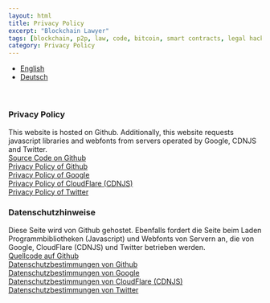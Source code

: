 ```yaml
---
layout: html
title: Privacy Policy
excerpt: "Blockchain Lawyer"
tags: [blockchain, p2p, law, code, bitcoin, smart contracts, legal hacking, legal automation]
category: Privacy Policy
---
```


<div class="row container" style="margin-bottom: 4em;">
  <div class="col s12">
    <ul class="tabs tab-demo">
      <li class="tab col s3"><a href="#en">English</a></li>
      <li class="tab col s3"><a href="#de">Deutsch</a></li>
    </ul>
  </div>    
</div>


<div class="row container">

  <div id="en">
    <div class="col s12 m12">
      <div class="card white">
        <div class="card-content black-text">
          <h3 class="card-title black-text">Privacy Policy</h3>
This website is hosted on Github. Additionally, this website requests javascript libraries and webfonts from servers operated by Google, CDNJS and Twitter.
        </div>
        <div class="card-action grey lighten-5">
           <a href="http://github.com/flotob/blockchain" target="_blank">Source Code on Github</a>
         </div>        
        <div class="card-action grey lighten-5">
           <a href="https://github.com/site/privacy" target="_blank">Privacy Policy of Github</a>
         </div>        
        <div class="card-action grey lighten-5">
           <a href="http://www.google.com/policies/privacy/" target="_blank">Privacy Policy of Google</a>
         </div>                          
        <div class="card-action grey lighten-5">
           <a href="https://www.cloudflare.com/security-policy" target="_blank">Privacy Policy of CloudFlare (CDNJS)</a>
         </div>                                   
        <div class="card-action grey lighten-5">
           <a href="https://twitter.com/privacy" target="_blank">Privacy Policy of Twitter</a>
         </div>                                            
      </div>
    </div>
  </div>

  <div id="de">
    <div class="col s12 m12">
      <div class="card white">
        <div class="card-content black-text">
          <h3 class="card-title black-text">Datenschutzhinweise</h3>
          Diese Seite wird von Github gehostet. Ebenfalls fordert die Seite beim Laden Programmbibliotheken (Javascript) und Webfonts von Servern an, die von Google, CloudFlare (CDNJS) und Twitter betrieben werden.
        </div>
        <div class="card-action grey lighten-5">
           <a href="http://github.com/flotob/blockchain" target="_blank">Quellcode auf Github</a>
         </div>        
        <div class="card-action grey lighten-5">
           <a href="https://github.com/site/privacy" target="_blank">Datenschutzbestimmungen von Github</a>
         </div>        
        <div class="card-action grey lighten-5">
           <a href="http://www.google.com/policies/privacy/" target="_blank">Datenschutzbestimmungen von Google</a>
         </div>                          
        <div class="card-action grey lighten-5">
           <a href="https://www.cloudflare.com/security-policy" target="_blank">Datenschutzbestimmungen von CloudFlare (CDNJS)</a>
         </div>                                   
        <div class="card-action grey lighten-5">
           <a href="https://twitter.com/privacy" target="_blank">Datenschutzbestimmungen von Twitter</a>
         </div>                 
      </div>
    </div>
  </div>

</div>